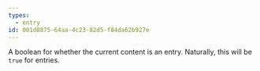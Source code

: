 ```yaml
---
types:
  - entry
id: 001d8875-64aa-4c23-82d5-f84da62b927e
---
```

A boolean for whether the current content is an entry. Naturally, this will be `true` for entries.
